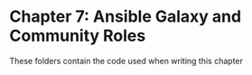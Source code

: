 # Chapter 7: Ansible Galaxy and Community Roles 
These folders contain the code used when writing this chapter
